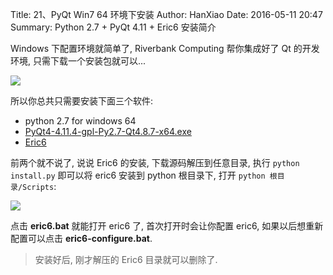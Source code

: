 Title: 21、PyQt Win7 64 环境下安装
Author: HanXiao
Date: 2016-05-11 20:47
Summary: Python 2.7 + PyQt 4.11 + Eric6 安装简介

Windows 下配置环境就简单了, Riverbank Computing 帮你集成好了 Qt 的开发环境, 只需下载一个安装包就可以...

![](http://i65.tinypic.com/2njwmdl.jpg)


所以你总共只需要安装下面三个软件:

- python 2.7 for windows 64
- [PyQt4-4.11.4-gpl-Py2.7-Qt4.8.7-x64.exe](https://www.riverbankcomputing.com/software/pyqt/download)
- [Eric6](https://sourceforge.net/projects/eric-ide/files/eric6/stable/)

前两个就不说了, 说说 Eric6 的安装, 下载源码解压到任意目录, 执行 `python install.py` 即可以将 eric6 安装到 python 根目录下, 打开 `python 根目录/Scripts`:

![](http://i67.tinypic.com/s4rnk3.jpg)

点击 **eric6.bat** 就能打开 eric6 了, 首次打开时会让你配置 eric6, 如果以后想重新配置可以点击 **eric6-configure.bat**.

> 安装好后, 刚才解压的 Eric6 目录就可以删除了.
